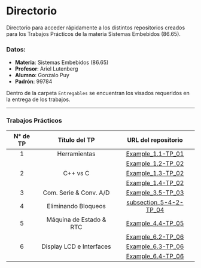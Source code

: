 # Directorio
Directorio para acceder rápidamente a los distintos repositorios creados para los Trabajos Prácticos de la materia Sistemas Embebidos (86.65).

### Datos:
- **Materia**: Sistemas Embebidos (86.65)
- **Profesor**: Ariel Lutenberg
- **Alumno**: Gonzalo Puy
- **Padrón**: 99784

Dentro de la carpeta `Entregables` se encuentran los visados requeridos en la entrega de los trabajos.

---

### Trabajos Prácticos

<table bakground="FFF" align="center">
<thead>
  <tr>
    <th>N° de TP</th>
    <th>Título del TP</th>
    <th>URL del repositorio</th>
  </tr>
</thead>
<tbody>
  <tr align="center">
    <td>1</td>
    <td>Herramientas</td>
    <td><a href="https://github.com/PuyGonzalo/Example_1.1-TP_01">Example_1.1-TP_01</a></td>
  </tr>
  <tr align="center">
    <td rowspan="3">2</td>
    <td rowspan="3">C++ vs C</td>
    <td><a href="https://github.com/PuyGonzalo/Example_1.2-TP_02">Example_1.2-TP_02</a></td>
  </tr>
  <tr align="center">
    <td><a href="https://github.com/PuyGonzalo/Example_1.3-TP_02">Example_1.3-TP_02</a></td>
  </tr>
  <tr align="center">
    <td><a href="https://github.com/PuyGonzalo/Example_1.4-TP_02">Example_1.4-TP_02</a></td>
  </tr>
  <tr align="center">
    <td>3</td>
    <td>Com. Serie & Conv. A/D</td>
    <td><a href="https://github.com/PuyGonzalo/Example_3.5-TP_03">Example_3.5-TP_03</a></td>
  </tr>
    <tr align="center">
    <td>4</td>
    <td>Eliminando Bloqueos</td>
    <td><a href="https://github.com/PuyGonzalo/subsection_5-4-2-TP_04">subsection_5-4-2-TP_04</a></td>
  </tr>
    </tr>
    <tr align="center">
    <td>5</td>
    <td>Máquina de Estado & RTC</td>
    <td><a href="https://github.com/PuyGonzalo/Example_4.4-TP_05.git">Example_4.4-TP_05</a></td>
  </tr>
  <tr align="center">
    <td rowspan="3">6</td>
    <td rowspan="3">Display LCD e Interfaces</td>
    <td><a href="https://github.com/PuyGonzalo/example_6.2-TP_06.git">Example_6.2-TP_06</a></td>
  </tr>
  <tr align="center">
    <td><a href="https://github.com/PuyGonzalo/example_6.3-TP_06.git">Example_6.3-TP_06</a></td>
  </tr>
  <tr align="center">
    <td><a href="https://github.com/PuyGonzalo/example_6.4-TP_06.git">Example_6.4-TP_06</a></td>
  </tr>
</tbody>
</table>
